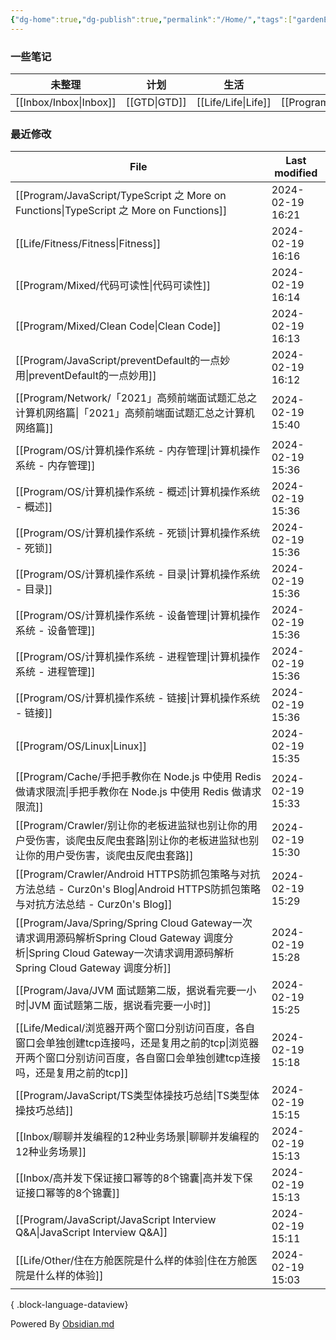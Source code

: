 ```yaml
---
{"dg-home":true,"dg-publish":true,"permalink":"/Home/","tags":["gardenEntry"],"dgPassFrontmatter":true}
---
```



### 一些笔记

| 未整理 | 计划 | 生活 | 编程 | 思考 |
| ---- | ---- | ---- | ---- | ---- |
| [[Inbox/Inbox\|Inbox]] | [[GTD\|GTD]] | [[Life/Life\|Life]] | [[Program/Program\|Program]] | [[Thinking/Thinking\|Thinking]] |

### 最近修改

| File                                                                                                                                        | Last modified    |
| ------------------------------------------------------------------------------------------------------------------------------------------- | ---------------- |
| [[Program/JavaScript/TypeScript 之 More on Functions\|TypeScript 之 More on Functions]]                                                    | 2024-02-19 16:21 |
| [[Life/Fitness/Fitness\|Fitness]]                                                                                                        | 2024-02-19 16:16 |
| [[Program/Mixed/代码可读性\|代码可读性]]                                                                                                           | 2024-02-19 16:14 |
| [[Program/Mixed/Clean  Code\|Clean  Code]]                                                                                               | 2024-02-19 16:13 |
| [[Program/JavaScript/preventDefault的一点妙用\|preventDefault的一点妙用]]                                                                          | 2024-02-19 16:12 |
| [[Program/Network/「2021」高频前端面试题汇总之计算机网络篇\|「2021」高频前端面试题汇总之计算机网络篇]]                                                                       | 2024-02-19 15:40 |
| [[Program/OS/计算机操作系统 - 内存管理\|计算机操作系统 - 内存管理]]                                                                                            | 2024-02-19 15:36 |
| [[Program/OS/计算机操作系统 - 概述\|计算机操作系统 - 概述]]                                                                                                | 2024-02-19 15:36 |
| [[Program/OS/计算机操作系统 - 死锁\|计算机操作系统 - 死锁]]                                                                                                | 2024-02-19 15:36 |
| [[Program/OS/计算机操作系统 - 目录\|计算机操作系统 - 目录]]                                                                                                | 2024-02-19 15:36 |
| [[Program/OS/计算机操作系统 - 设备管理\|计算机操作系统 - 设备管理]]                                                                                            | 2024-02-19 15:36 |
| [[Program/OS/计算机操作系统 - 进程管理\|计算机操作系统 - 进程管理]]                                                                                            | 2024-02-19 15:36 |
| [[Program/OS/计算机操作系统 - 链接\|计算机操作系统 - 链接]]                                                                                                | 2024-02-19 15:36 |
| [[Program/OS/Linux\|Linux]]                                                                                                              | 2024-02-19 15:35 |
| [[Program/Cache/手把手教你在 Node.js 中使用 Redis 做请求限流\|手把手教你在 Node.js 中使用 Redis 做请求限流]]                                                         | 2024-02-19 15:33 |
| [[Program/Crawler/别让你的老板进监狱也别让你的用户受伤害，谈爬虫反爬虫套路\|别让你的老板进监狱也别让你的用户受伤害，谈爬虫反爬虫套路]]                                                           | 2024-02-19 15:30 |
| [[Program/Crawler/Android HTTPS防抓包策略与对抗方法总结 - Curz0n's Blog\|Android HTTPS防抓包策略与对抗方法总结 - Curz0n's Blog]]                                 | 2024-02-19 15:29 |
| [[Program/Java/Spring/Spring Cloud Gateway一次请求调用源码解析Spring Cloud Gateway 调度分析\|Spring Cloud Gateway一次请求调用源码解析Spring Cloud Gateway 调度分析]] | 2024-02-19 15:28 |
| [[Program/Java/JVM 面试题第二版，据说看完要一小时\|JVM 面试题第二版，据说看完要一小时]]                                                                                | 2024-02-19 15:25 |
| [[Life/Medical/浏览器开两个窗口分别访问百度，各自窗口会单独创建tcp连接吗，还是复用之前的tcp\|浏览器开两个窗口分别访问百度，各自窗口会单独创建tcp连接吗，还是复用之前的tcp]]                                    | 2024-02-19 15:18 |
| [[Program/JavaScript/TS类型体操技巧总结\|TS类型体操技巧总结]]                                                                                            | 2024-02-19 15:15 |
| [[Inbox/聊聊并发编程的12种业务场景\|聊聊并发编程的12种业务场景]]                                                                                                 | 2024-02-19 15:13 |
| [[Inbox/高并发下保证接口幂等的8个锦囊\|高并发下保证接口幂等的8个锦囊]]                                                                                               | 2024-02-19 15:13 |
| [[Program/JavaScript/JavaScript Interview Q&A\|JavaScript Interview Q&A]]                                                                | 2024-02-19 15:11 |
| [[Life/Other/住在方舱医院是什么样的体验\|住在方舱医院是什么样的体验]]                                                                                              | 2024-02-19 15:03 |

{ .block-language-dataview}

Powered By [Obsidian.md](https://obsidian.md/)

